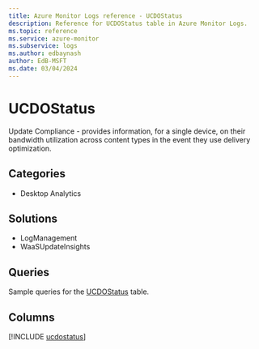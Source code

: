 ```yaml
---
title: Azure Monitor Logs reference - UCDOStatus
description: Reference for UCDOStatus table in Azure Monitor Logs.
ms.topic: reference
ms.service: azure-monitor
ms.subservice: logs
ms.author: edbaynash
author: EdB-MSFT
ms.date: 03/04/2024
---
```


# UCDOStatus

Update Compliance - provides information, for a single device, on their bandwidth utilization across content types in the event they use delivery optimization.


## Categories

- Desktop Analytics

## Solutions

- LogManagement
- WaaSUpdateInsights

## Queries

 Sample queries for the [UCDOStatus](/azure/azure-monitor/reference/queries/ucdostatus) table.


## Columns
  
[!INCLUDE [ucdostatus](.././tables/includes/ucdostatus-include.md)]
